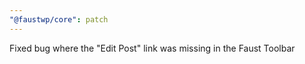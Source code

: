 ```yaml
---
"@faustwp/core": patch
---
```


Fixed bug where the "Edit Post" link was missing in the Faust Toolbar
